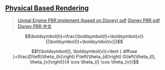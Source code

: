 ## [Physical Based Rendering](https://learnopengl-cn.github.io/07%20PBR/01%20Theory/)

> [Unreal Engine PBR implement (based on Disney) pdf](https://blog.selfshadow.com/publications/s2013-shading-course/karis/s2013_pbs_epic_notes_v2.pdf)
> [Disney PBR pdf]()
> [Disney PBR 中文]()


```math
\boldsymbol{h}=\frac{\boldsymbol{l}+\boldsymbol{v}}{|\boldsymbol{l}+\boldsymbol{v}|}
```

```math  
f(\boldsymbol{l}, \boldsymbol{v})=\text { diffuse }+\frac{D\left(\theta_{h}\right) F\left(\theta_{d}\right) G\left(\theta_{l}, \theta_{v}\right)}{4 \cos \theta_{l} \cos \theta_{v}}
```
